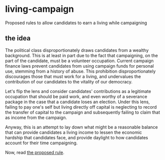 # living-campaign

Proposed rules to allow candidates to earn a living while campaigning

## the idea

The political class disproportionately draws candidates from a wealthy background. This is at least in part due to the fact that campaigning, on the part of the candidate, must be a volunteer occupation. Current campaign finance laws prevent candidates from using campaign funds for personal use, stemming from a history of abuse. This prohibition disproportionately discourages those that must work for a living, and undervalues the contribution of our candidates to the vitality of our democracy.

Let's flip the lens and consider candidates' contributions as a legitimate occupation that should be paid work, and even worthy of a severance package in the case that a candidate loses an election. Under this lens, failing to pay one's self but living directly off capital is neglecting to record the transfer of capital to the campaign and subsequently failing to claim that as income from the campaign.

Anyway, this is an attempt to lay down what might be a reasonable balance that can provide candidates a living income to lessen the economic hardship that candidates face, and provide daylight to how candidates account for their time campaigning.

Now, read [the proposed rule](Rule.md).

